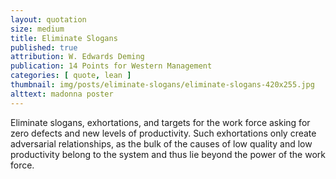 ```yaml
---
layout: quotation
size: medium
title: Eliminate Slogans
published: true
attribution: W. Edwards Deming
publication: 14 Points for Western Management
categories: [ quote, lean ]
thumbnail: img/posts/eliminate-slogans/eliminate-slogans-420x255.jpg
alttext: madonna poster
---
```


Eliminate slogans, exhortations, and targets for the work force 
asking for zero defects and new levels of productivity. 
Such exhortations only create adversarial relationships, as the bulk 
of the causes of low quality and low productivity belong to the 
system and thus lie beyond the power of the work force.
